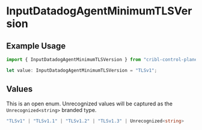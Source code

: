 # InputDatadogAgentMinimumTLSVersion

## Example Usage

```typescript
import { InputDatadogAgentMinimumTLSVersion } from "cribl-control-plane/models/operations";

let value: InputDatadogAgentMinimumTLSVersion = "TLSv1";
```

## Values

This is an open enum. Unrecognized values will be captured as the `Unrecognized<string>` branded type.

```typescript
"TLSv1" | "TLSv1.1" | "TLSv1.2" | "TLSv1.3" | Unrecognized<string>
```